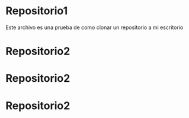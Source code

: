# Repositorio1
Este archivo es una prueba de como clonar un repositorio a mi escritorio

# Repositorio2
# Repositorio2
# Repositorio2
